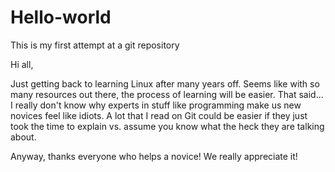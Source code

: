 # Hello-world
This is my first attempt at a git repository

Hi all,

Just getting back to learning Linux after many years off.  Seems like with so many resources out there, the process of learning will be easier.  That said... I really don't know why experts in stuff like programming make us new novices feel like idiots.  A lot that I read on Git could be easier if they just took the time to explain vs. assume you know what the heck they are talking about.  

Anyway, thanks everyone who helps a novice! We really appreciate it! 
